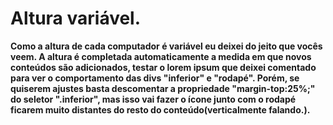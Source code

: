 # Altura variável.

**Como a altura de cada computador é variável eu deixei do jeito que vocês veem. A altura é completada automaticamente a medida em que novos conteúdos são adicionados, testar o lorem ipsum que deixei comentado para ver o comportamento das divs "inferior" e "rodapé". Porém, se quiserem ajustes basta descomentar a propriedade "margin-top:25%;" do seletor ".inferior", mas isso vai fazer o ícone junto com o rodapé ficarem muito distantes do resto do conteúdo(verticalmente falando.).**








